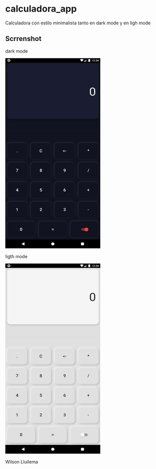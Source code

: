 # calculadora_app

Calculadora con estilo minimalista tanto en dark mode y en ligh mode 

## Scrrenshot

dark mode 

<img src="https://github.com/lODIN007l/calculator_app/blob/main/screenshot/screnC2.png" alt="alt text"  style="width:300px;height:600px">


ligth mode 


<img src="https://github.com/lODIN007l/calculator_app/blob/main/screenshot/screnC1.png" alt="alt text" style="width:300px;height:600px">





Wilson Lluilema 